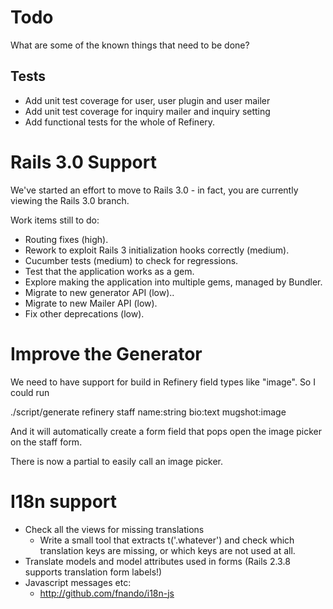 # Todo

What are some of the known things that need to be done?

## Tests

* Add unit test coverage for user, user plugin and user mailer
* Add unit test coverage for inquiry mailer and inquiry setting
* Add functional tests for the whole of Refinery.

# Rails 3.0 Support

We've started an effort to move to Rails 3.0 - in fact, you are currently
viewing the Rails 3.0 branch.

Work items still to do:

* Routing fixes (high).
* Rework to exploit Rails 3 initialization hooks correctly (medium).
* Cucumber tests (medium) to check for regressions.
* Test that the application works as a gem.
* Explore making the application into multiple gems, managed by Bundler.
* Migrate to new generator API  (low)..
* Migrate to new Mailer API (low).
* Fix other deprecations (low).

# Improve the Generator

We need to have support for build in Refinery field types like "image". So I could run

  ./script/generate refinery staff name:string bio:text mugshot:image

And it will automatically create a form field that pops open the image picker on the staff form.

There is now a partial to easily call an image picker.

# I18n support

* Check all the views for missing translations
  - Write a small tool that extracts t('.whatever') and check which translation keys are missing, or which keys are not used at all.
* Translate models and model attributes used in forms (Rails 2.3.8 supports translation form labels!)
* Javascript messages etc:
  - http://github.com/fnando/i18n-js
